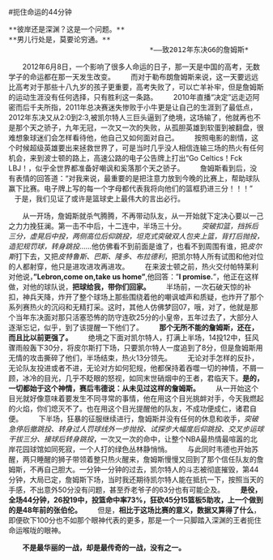 #扼住命运的44分钟
<pre>
**彼岸还是深渊？这是一个问题。**
**男儿行处是，莫要论穷通。**
                                 *——致2012年东决G6的詹姆斯*
</pre>
&#160; &#160; &#160; &#160;2012年6月8日，一个影响了很多人命运的日子，那一天是中国的高考，无数学子的命运都在那一天发生改变。
&#160; &#160; &#160; &#160;而对于勒布朗詹姆斯来说，这一天要远远比高考对于那些十八九岁的孩子更重要，高考失败了，可以亡羊补牢，但是詹姆斯的运动生涯没有任何选择，只有胜利这一条路。
&#160; &#160; &#160; &#160;2010年直播“决定”远走迈阿密而后千夫所指，2011年总决赛迷失惨败于小牛更是让自己的生涯到了最低点，2012年东决又从2:0到2:3,被凯尔特人三巨头逼到了绝境，这场输了，他就再也不是那个天之骄子，九年无冠，一次又一次的失败，从孤胆英雄到软蛋到被翻盘，很难想象球迷们会怎样看待他，他自己又如何面对自己。
&#160; &#160; &#160; &#160;按照电影的剧情，这个时候超级英雄要出来拯救世界了，可是当时几乎没人相信连输三场的热火有任何机会，来到波士顿的路上，高速公路的电子公告牌上打出“Go Celtics！Fck LBJ！，似乎全世界都准备好嘲讽和奚落那个天之骄子。
&#160; &#160; &#160; &#160;詹姆斯看到后，没有表情的回答道：“对我来说，最重要的是把注意力放到今晚的比赛上，帮助球队赢下比赛。电子牌上写的每一个字母都代表我将向他们的篮框扔进三分！！！”
&#160; &#160; &#160; &#160;于是，我们见证了或许是篮球史上最伟大的言出必行。

&#160; &#160; &#160; &#160;从一开场，詹姆斯就杀气腾腾，不再带动队友，从一开始就下定决心要以一己之力力挽狂澜。第一击不中后，十二连中，半场三十分。
&#160; &#160; &#160; &#160;*突破扣篮，挡拆后三分，虚晃后中投，两侧高位后仰跳投，坦克式突破双人包夹上篮，背打后抛投，造犯规罚球，转身跳投*……他仿佛看不到前面是谁了，也看不到周围有谁，把*皮尔斯*打下去，又把*皮特鲁斯、巴斯、隆多、布拉德利*，把凯尔特人所有试图和他对位的人都射穿，他只是进攻进攻再进攻。
&#160; &#160; &#160; &#160;在来波士顿之前，热火交付帕特莱利对他说，**”Lebron,come on,take us home”**,他回答：”**I promise.**”，他正在这样做，对他的球队说，**把球给我，带你们回家。**
&#160; &#160; &#160; &#160;半场前，一次石破天惊的补扣，神兵天降，炸开了整个球场上那些围绕着他的嘲讽嘘声和质疑，也炸开了那个系列赛热火的沉闷和无精打采。这时，其他人仿佛梦回07，哦，对了，他就是那个当年东决面对那只活塞恐怖的防守连砍25分的小皇帝，五年过去了，大部分人逐渐忘记，似乎，到了该提醒一下他们了。
&#160; &#160; &#160; &#160;**那个无所不能的詹姆斯，还在，而且比以前更强了。**
&#160; &#160; &#160; &#160;绝境之下面对凯尔特人，打满上半场，14投12中，狂风骤雨般轰下30分，将皮尔斯打下场，只要凯尔特人一度追到了8分，但是詹姆斯用无情的攻击撕碎了他们，半场结束，热火13分领先。
&#160; &#160; &#160; &#160;无论对手怎样的反扑，无论队友投进或者不进，无论对方如何犯规，他都保持着吞噬一切的神情，不屑一顾，冰冷的目光，几乎不眨眼的怒视，如同末世硝烟中的王者，君临天下。**是的，一切都始于这个神情，赛后韦德说：从未见过这样的詹姆斯。**
&#160; &#160; &#160; &#160;从一开始这个目光就好像意味着要发生不同寻常的事情，他在用这个目光挑衅对手，今天我燃起的火焰，你们熄灭不了。也在用这个目光提醒他的队友，不成功便成仁，诸君自便。
&#160; &#160; &#160; &#160;下半场，狂暴的征服继续进行，詹姆斯并没有任何的休息和收手，*突破急停后撤跳投、转身过人罚球线外一步抛投、试探步大幅度后仰跳投、交叉步运球干拔三分、接球后转身跳投*，一次又一次的命中，让整个NBA最热情最喧嚣的北岸花园球馆如同死寂，一个人打的绿色丛林静悄悄。
&#160; &#160; &#160; &#160;与此同时韦德也开始苏醒，两只睡醒的狮子带领着整只热火醒来，詹姆斯慢慢又回到了那个信任队友的詹姆斯，不再自己胆大。一分钟一分钟的过去，凯尔特人的斗志被彻底摧毁，第44分钟，大局已定，詹姆斯下场，当时我还期待凯尔特人能在抵抗一下，按照当天的手感，不出意外50分没有问题，甚至乔老爷子的63分也有可能企及。
&#160; &#160; &#160; &#160;**是役，全场44分钟，26投19中，投篮命中率73%，狂砍45分15篮板5助攻，上一个做到的是48年前的张伯伦。**
&#160; &#160; &#160; &#160;但是，**相比于这场比赛的意义，数据又算得了什么**，即便砍下100分也不如那个眼神代表的更多，那是一个一只脚踏入深渊的王者扼住命运喉咙的眼神。

&#160; &#160; &#160; &#160;**不是最华丽的一战，却是最传奇的一战，没有之一。** 
